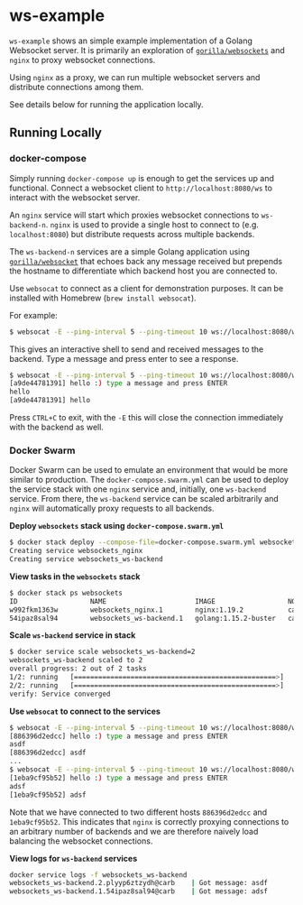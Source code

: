 # ws-example
`ws-example` shows an simple example implementation of a Golang Websocket server. It is primarily an exploration of 
[`gorilla/websockets`](https://github.com/gorilla/websocket) and `nginx` to proxy websocket connections.

Using `nginx` as a proxy, we can run multiple websocket servers and distribute connections among them. 

See details below for running the application locally.

## Running Locally

### docker-compose
Simply running `docker-compose up` is enough to get the services up and functional. Connect a websocket client to
`http://localhost:8080/ws` to interact with the websocket server.

An `nginx` service will start which proxies websocket connections to `ws-backend-n`. `nginx` is used to provide
a single host to connect to (e.g. `localhost:8080`) but distribute requests across multiple backends.

The `ws-backend-n` services are a simple Golang application using [`gorilla/websocket`](https://github.com/gorilla/websocket)
that echoes back any message received but prepends the hostname to differentiate which backend host you are connected to.

Use `websocat` to connect as a client for demonstration purposes. It can be installed with Homebrew (`brew install websocat`).

For example:
```bash
$ websocat -E --ping-interval 5 --ping-timeout 10 ws://localhost:8080/ws
```
This gives an interactive shell to send and received messages to the backend. Type a message and press enter to see a response.

```bash
$ websocat -E --ping-interval 5 --ping-timeout 10 ws://localhost:8080/ws
[a9de44781391] hello :) type a message and press ENTER
hello
[a9de44781391] hello
```

Press `CTRL+C` to exit, with the `-E` this will close the connection immediately with the backend as well.

### Docker Swarm
Docker Swarm can be used to emulate an environment that would be more similar to production. The `docker-compose.swarm.yml`
can be used to deploy the service stack with one `nginx` service and, initially, one `ws-backend` service. From there,
the `ws-backend` service can be scaled arbitrarily and `nginx` will automatically proxy requests to all backends.

**Deploy `websockets` stack using `docker-compose.swarm.yml`**
```bash
$ docker stack deploy --compose-file=docker-compose.swarm.yml websockets
Creating service websockets_nginx
Creating service websockets_ws-backend
```

**View tasks in the `websockets` stack**
```bash
$ docker stack ps websockets
ID                  NAME                      IMAGE                  NODE                DESIRED STATE       CURRENT STATE                ERROR                       PORTS
w992fkm1363w        websockets_nginx.1        nginx:1.19.2           carb                Running             Running about a minute ago                               
54ipaz8sal94        websockets_ws-backend.1   golang:1.15.2-buster   carb                Running             Running about a minute ago
```

**Scale `ws-backend` service in stack**
```bash
$ docker service scale websockets_ws-backend=2
websockets_ws-backend scaled to 2
overall progress: 2 out of 2 tasks 
1/2: running   [==================================================>] 
2/2: running   [==================================================>] 
verify: Service converged 
```

**Use `websocat` to connect to the services**
```bash
$ websocat -E --ping-interval 5 --ping-timeout 10 ws://localhost:8080/ws
[886396d2edcc] hello :) type a message and press ENTER
asdf
[886396d2edcc] asdf
...
$ websocat -E --ping-interval 5 --ping-timeout 10 ws://localhost:8080/ws
[1eba9cf95b52] hello :) type a message and press ENTER
adsf
[1eba9cf95b52] adsf
```
Note that we have connected to two different hosts `886396d2edcc` and `1eba9cf95b52`. This indicates that `nginx`
is correctly proxying connections to an arbitrary number of backends and we are therefore naively load balancing the
websocket connections.

**View logs for `ws-backend` services**
```bash
docker service logs -f websockets_ws-backend
websockets_ws-backend.2.plyyp6ztzydh@carb    | Got message: asdf
websockets_ws-backend.1.54ipaz8sal94@carb    | Got message: adsf
```

